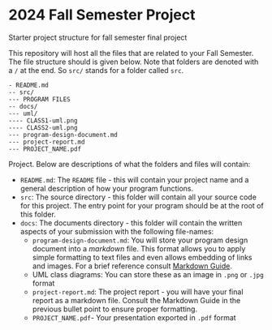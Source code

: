 # 2024 Fall Semester Project 
Starter project structure for fall semester final project

This repository will host all the files that are related to your Fall Semester. The file structure should is given below. Note that folders are denoted with a `/` at the end. So `src/` stands for a folder called `src`.

```text
- README.md
-- src/
--- PROGRAM FILES
-- docs/
--- uml/
---- CLASS1-uml.png
---- CLASS2-uml.png
--- program-design-document.md
--- project-report.md
--- PROJECT_NAME.pdf
```


Project. Below are descriptions of what the folders and files will contain:

- `README.md`: The `README` file - this will contain your project name and a general description of how your program functions.
- `src`: The source directory - this folder will contain all your source code for this project. The entry point for your program should be at the root of this folder.
- `docs`: The documents directory - this folder will contain the written aspects of your submission with the following file-names:
  - `program-design-document.md`: You will store your program design document into a *markdown* file. This format allows you to apply simple formatting to text files and even allows embedding of links and images. For a brief reference consult [Markdown Guide](https://www.markdownguide.org/basic-syntax/).
  - UML class diagrams: You can store these as an image in `.png` or `.jpg` format
  - `project-report.md`: The project report - you will have your final report as a markdown file. Consult the Markdown Guide in the previous bullet point to ensure proper formatting.
  - `PROJECT_NAME.pdf`- Your presentation exported in `.pdf` format

